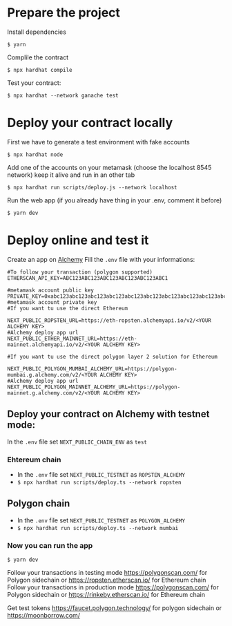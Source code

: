 # Prepare the project

Install dependencies

`$ yarn`

Complile the contract

`$ npx hardhat compile`

Test your contract:

`$ npx hardhat --network ganache test`

# Deploy your contract locally

First we have to generate a test environment with fake accounts

`$ npx hardhat node`

Add one of the accounts on your metamask (choose the localhost 8545 network)
keep it alive and run in an other tab

`$ npx hardhat run scripts/deploy.js --network localhost`

Run the web app (if you already have thing in your .env, comment it before)

`$ yarn dev`

# Deploy online and test it

Create an app on [Alchemy](https://www.alchemy.com/)
Fill the `.env` file with your informations:

```dosini
#To follow your transaction (polygon supported)
ETHERSCAN_API_KEY=ABC123ABC123ABC123ABC123ABC123ABC1

#metamask account public key
PRIVATE_KEY=0xabc123abc123abc123abc123abc123abc123abc123abc123abc123abc123abc1
#metamask account private key
#If you want tu use the direct Ethereum

NEXT_PUBLIC_ROPSTEN_URL=https://eth-ropsten.alchemyapi.io/v2/<YOUR ALCHEMY KEY>
#Alchemy deploy app url
NEXT_PUBLIC_ETHER_MAINNET_URL=https://eth-mainnet.alchemyapi.io/v2/<YOUR ALCHEMY KEY>

#If you want tu use the direct polygon layer 2 solution for Ethereum

NEXT_PUBLIC_POLYGON_MUMBAI_ALCHEMY_URL=https://polygon-mumbai.g.alchemy.com/v2/<YOUR ALCHEMY KEY>
#Alchemy deploy app url
NEXT_PUBLIC_POLYGON_MAINNET_ALCHEMY_URL=https://polygon-mainnet.g.alchemy.com/v2/<YOUR ALCHEMY KEY>
```

## Deploy your contract on Alchemy with testnet mode:

In the `.env` file set `NEXT_PUBLIC_CHAIN_ENV` as `test`

### Ehtereum chain

- In the `.env` file set `NEXT_PUBLIC_TESTNET` as `ROPSTEN_ALCHEMY`
- `$ npx hardhat run scripts/deploy.ts --network ropsten`

## Polygon chain

- In the `.env` file set `NEXT_PUBLIC_TESTNET` as `POLYGON_ALCHEMY`
- `$ npx hardhat run scripts/deploy.ts --network mumbai`

### Now you can run the app

`$ yarn dev`

Follow your transactions in testing mode https://polygonscan.com/ for Polygon sidechain or https://ropsten.etherscan.io/ for Ethereum chain
Follow your transactions in production mode https://polygonscan.com/ for Polygon sidechain or https://rinkeby.etherscan.io/ for Ethereum chain

Get test tokens https://faucet.polygon.technology/ for polygon sidechain or https://moonborrow.com/

